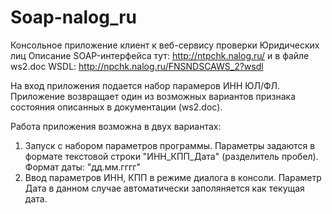 # Soap-nalog_ru

Консольное приложение клиент к веб-сервису проверки Юридических лиц
Описание SOAP-интерфейса тут: http://ntpchk.nalog.ru/ и в файле ws2.doc
WSDL: http://npchk.nalog.ru/FNSNDSCAWS_2?wsdl

На вход приложения подается набор парамеров ИНН ЮЛ/ФЛ. Приложение возвращает один из возможных
вариантов признака состояния описанных в документации (ws2.doc).

Работа приложения возможна в двух вариантах:
1. Запуск с набором параметров программы. Параметры задаются в формате текстовой строки "ИНН_КПП_Дата" (разделитель пробел). 
Формат даты: "дд.мм.гггг"
2. Ввод параметров ИНН, КПП в режиме диалога в консоли. Параметр Дата в данном случае автоматически заполяняется как текущая дата.



